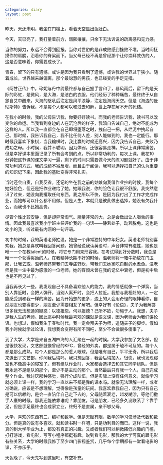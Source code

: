 ```yaml
---
categories: diary
layout: post
---
```


昨天，天还未明，我坐在门槛上，看着天空显出鱼肚白。

今天，天已亮了，我打量着前方，熙熙攘攘，只余下无法诉说的疏离感和无力感。

当你的努力，永远不会得到回报。当你对世俗的是非成败感到挫败不堪。当时间抚摸你的肩膀，沿着你的脊梁而下。当父母已经不再是曾经那个让你崇拜效仿的人。这是否意味着，你需要成长了。

青春，留下的只有遗憾。或许是因为我只看到了遗憾，或许我的世界过于狭小。随着成长，世界越来越偏离，那个最聪慧的男孩，也已经变的手足无措。

《阿甘正传》中，珍妮与丹中尉最终都与自己握手言和了，暴风雨后，留下的是天际的彩虹，是微风，是大海，是洁白的衣服。他们经历了种种痛苦，最终终于从自怨自艾中醒来，大海的怒吼后注定是风平浪静，注定是海阔天空。但是《海边的曼彻斯特》告诉我，不是每个人都可以和过去和解，世上存在解不开的死结。

在我小的时候，我的父母告诉我，你要好好读书。而我的老师告诉我，读书可以改变你的命运。当我看到身边的人在沉沦后的样子，我暗自告诫自己，绝对不能成为这样的人。所以我一直都会在自己即将堕落之时，拽自己一把，从烂泥中拽起自己。那时候，我告诉我自己，我不比任何人差，别人能做到的，我也一定能行。那时候我喜欢下象棋，当我输棋时，我比赢的时候还高兴，因为我告诉自己，失败乃成功之母。小时候，我并不聪明，因为体弱，还很容易走神。所以上课非常痛苦，但是幸好课本里面记录了所有会考到的点，所以非常功利的，每次上课，我花10分钟把这节课的课文学习一遍，剩下的时间只需要做今天的练习题就好了。由于非常功利的方式，我的成绩不减反增，而且由于阅读，我可以选择把自己的认为重要的知识记下来，因此我的基础变得非常扎实。

当时还会自责，自我反省。还记的坐在我之前的姑娘向我借作业抄的时候，我每个她好脸色，但还是把作业递给了她。她跟我说，你的脸色让我很不舒服。我突然意识了过来，她没向我攫取任何东西，我之所以不快，是因为我付出了工作才完成作业，而她却可以什么都不用做。但是人生，本就只是彼此做出选择，她没有欠我什么，而我也不比她高贵。

尽管个性比较安静，但是却异常淘气。胆量非常的大，总是会做出让人咂舌的事情。因此我最喜欢我小学班主任评价我的一句话——静若处子，动若脱兔。这也是幼小的我，听过最有内涵的一句评语。

初中的时候，我的英语老师姓温，她是一个非常独特的中年妇女。英语老师特别喜欢我，她总是喜欢叫我回答问题，她曾经说我读英语时，声音非常有磁性，她也是唯一一个在教talent的时候，将它专门用来形容我。在考试得到好分数时，我总是唯一一个获得奖励的人。在我精神长期不好的时候，温老师将一箱牛奶放在门卫那，让我去取。温老师还带我们去寺庙野炊，带我们去她家吃自制的水煮鱼。温老师是我一生中最为感激的一位老师，她的容颜未曾在我的记忆中衰老，但是初中后也是不再见过了。

当我再长大一些。我发现自己不具备喜欢他人的能力，我的情感就像一个弹簧，当别人靠近时，会把人弹开，当别人离开时，会把人拉近。我想与我相处的人，一定能感受到和我一样的痛苦。因为开始想的更多，边上的人会用奇怪的眼神看你，自然朋友也变得更少，朋友至少需要相互了解吧。但幸好有《论语》，夫子为我解答很多我无法想通的疑惑：以德报怨，何以报德？己所不欲，勿施于人。我想，夫子是我人生的老师。因此高中时候我最喜欢的课就是语文课，因为老师会为我们讲论语。也想过，假如我生于春秋时代，我一定会拜夫子为师，追随夫子的脚步。假如我小时候就学过论语，我想我会变得有所不同吧，至少不会做很多傻事了。

到了大学，大学是来自五湖四海的人汇聚在一起的时候。大学我参加了文艺部，但是很快发现，文艺部就像曾经的KFC，曾经的外卖，都是属于触不可及的。每个人都是那么成熟，每个人都是那么的惹人眼球，但是唯有自己，平平无奇。所以我后来退出了文艺部，你问我后悔吗，我只想回答，我会后悔加入。很快，我也发现寝室也不像高中的寝室了。但有组队作业时，大家都会选择去和其它同学组队。但是我永远不是组队的那个，至少不是主动的那个。当然最后只有我一个人，自己完成整个作业。我讨厌那种感觉，强行分成队伍，但是实际上没有任何意义，就像学习就必须上课一样，我的学习一直以来不都是靠的课本吗。就像无法理解一样，或者准确说，应该是不想理解，觉得像是孩童的玩闹。我喜欢靠我自己，因为只有自己是可以信赖的，是会一直陪伴自己走下去的。父母随着衰老，越发糊涂，等他们撒手人寰的时候，那我还能依靠谁呢？靠朋友，可是朋友，已经多久没联系了？靠手足，但是手足最终也会成家立业，终归不是直属，亲不够父母。

大学，喜欢的东西有二，编程和数学。但是天赋有限，数学的学习仅涉及代数和数分。但是真的说有多喜欢，就和读书时一样吧，只是功利目的而已。这样一说，我真的到大学毕业为止，都没有真正的兴趣。又或者我们可以稍微降低兴趣的门槛，打打游戏，看电影，写写小程序都挺有趣。说到看电影，那我的大学可真的跟电影有些关系，大学的时候我修了至少四门影视鉴赏，几乎每个学期都有一堂看电影的课，不亦乐乎。

天色晚了，今天先写到这里吧，有空补充。